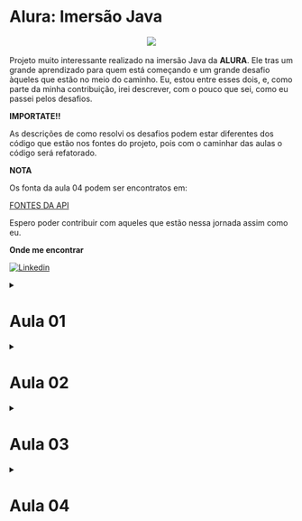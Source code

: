 # Alura: Imersão Java

<p align="center">
<img src="http://img.shields.io/static/v1?label=STATUS&message=EM%20DESENVOLVIMENTO&color=GREEN&style=for-the-badge"/>
</p>

Projeto muito interessante realizado na imersão Java da **ALURA**. Ele tras um grande aprendizado 
para quem está começando e um grande desafio àqueles que estão no meio do caminho. Eu, 
estou entre esses dois, e, como parte da minha contribuição, irei descrever, com o pouco 
que sei, como eu passei pelos desafios. 

**IMPORTATE!!**

As descrições de como resolvi os desafios podem estar diferentes dos código que estão 
nos fontes do projeto, pois com o caminhar das aulas o código será refatorado. 

**NOTA**

Os fonta da aula 04 podem ser encontratos em:

[FONTES DA API](https://github.com/Ro-Goncalves/alura-imersao)

Espero poder contribuir com aqueles que estão nessa jornada assim como eu.

**Onde me encontrar**

[![Linkedin](https://img.shields.io/badge/LinkedIn-0077B5?style=for-the-badge&logo=linkedin&logoColor=white)](https://www.linkedin.com/in/rodrigo-goncalves-650545146/)

<details>
<summary><h1> Aula 01 </h1></summary>

Tudo começa com a consulta em uma API de filmes, a selecionada foi **imdb**, e como ela 
esperado ela cai, com isso utilizamos a **themoviedb**, e alguns colegas disponibilizaram 
outras. 

Eu tive que utilizar um arquivo estático; estou acompanhando a imersão na empresa e 
meu **eclipse** não quer me ajudar, e não quero perder tempo arrumando o problema dele.

Dito isso, vamos ao que interessa. A Chamada via API pode ser vista no arquivo **AppStickerFromApi**.
Realizar a chama é relativamente simples:

Iniciamos criando a *URI* que iremos utilizar

```java
String url = "https://api.mocki.io/v2/549a5d8b/Top250Movies";
URI uriClient = URI.create(url);
```

**URIS SUJERIDAS**

* https://api.mocki.io/v2/549a5d8b/Top250Movies - Criada por alguns de nossos amigos, 
não me recordo quem.
* https://imdb-api.com/en/API/Top250Movies/ - imdb api top 250 movies, é necessário 
criar uma conta e gerar uma *api key*.
* https://api.themoviedb.org/3/tv/top_rated - themoviedb top rated, é necessário criar 
uma conta e gerar uma *api key*.

Agora criamos um *client* que irá chamar essa *URI*
```java
HttpClient client = HttpClient.newHttpClient();
```

Preparamos a nossa chamada
```java
HttpRequest request = HttpRequest.newBuilder(uriClient).GET().build();
```

E a realizamos com e pegamos somente o "corpo" do retorno:
```java
HttpResponse<String> response = client.send(request, BodyHandlers.ofString());
String responseBody = response.body();
```

O tratamento do retorno foi realizado em um desafio, irei descrevê-lo lá.

## Resumo
1. Criar a URI do serviço que iremos utilizar.
2. Criar um cliente com `HttpClient`.
3. Criar uma requisição com `HttpRequest`.
4. Fazer a requisição com `client.send(request, BodyHandlers.ofString())`.
5. Pegar o *body* do retorno.
6. Tratar o retorno.

<details>
<summary><h2> Desafios aula 01 </h2></summary>

<details>
<summary><h3> Desafio 01 </h3></summary>

<p align="center">
<img src="https://img.shields.io/static/v1?label=ESTATUS&message=N%C3%83O%20INICIADO&color=red&style=for-the-badge"/>
</p>

Consumir o endpoint de filmes mais populares da API do IMDB. Procure também, na 
documentação da API do IMDB, o endpoint que retorna as melhores séries e o que 
retorna as séries mais populares.

</details>

<details>
<summary><h3> Desafio 02 </h3></summary>

<p align="center">
<img src="https://img.shields.io/static/v1?label=ESTATUS&message=FINALIZADO&color=sucess&style=for-the-badge"/>
</p>

Usar sua criatividade para deixar a saída dos dados mais bonitinha: usar emojis 
com código UTF-8, mostrar a nota do filme como estrelinhas, decorar o terminal 
com cores, negrito e itálico usando códigos ANSI, e mais!

**SOLUÇÃO**

Tive alguns problemas com essa demanda, meu terminal não reconhecia os caracteres que 
criam as cores, tive que baixar um plugin para resolver esse problema.

[ANSI Escapes](https://github.com/mihnita/ansi-econsole).

Resolvendo isso, bastou entrar na documentação sujerida pela **Alura**

[ALURA: Decorando terminal cores emojis](https://www.alura.com.br/artigos/decorando-terminal-cores-emojis).

e "codar". 

Na classe *AppStickerFromFile* criei minhas variáveis que guardarão as cores que utilizarei.
```java
final static String NEGRITO = "\u001B[1m";
final static String RESET = "\u001B[0m";
final static String COR_TITULO = "\u001B[38;2;254;181;0m";
final static String FUNDO_TITULO = "\u001B[48;2;234;214;164m";
final static String COR_LINHA = "\u001B[38;2;178;129;7m";
final static String COR_EMOJI = "\u001B[38;2;164;123;22m";
```

Agora é só brincar com os *prints*
```java
System.out.print(COR_LINHA);
System.out.println("-".repeat(100));
System.out.print(RESET);

System.out.print(NEGRITO + COR_TITULO);
System.out.print("Título Original:");
System.out.print(RESET + " ");
System.out.print(jsFilme.get("original_title"));

(...)
```

![teminal-pintado](assets/terminal-pintado.png)

</details>

<details>
<summary><h3> Desafio 03 </h3></summary>


<p align="center">
<img src="https://img.shields.io/static/v1?label=ESTATUS&message=FINALIZADO&color=sucess&style=for-the-badge"/>
</p>

Colocar a chave da API do IMDB em algum lugar fora do código como um arquivo 
de configuração (p. ex, um arquivo .properties) ou uma variável de ambiente.

**SOLUÇÃO**

Como eu já resolvi isso com alguns projetos do trabalho, foi relativamente fácil.
Criei a pasta **config** com o arquivo **config.properties** dentro. Neste eu coloquei 
as minhas chaves

```bach
imdb_key = minha-chave-linda
themoviedb_key = minha-chave-linda-dois
```

A classe a baixo abre o arquivo, itera sobre ele pegando todas as entradas e retorna 
um `Map` com as chaves que coloquei no arquivo.

```java
private Map<String, String> getParametrosIntegracao(String nomeArquivoParam) throws Exception {
		if (!nomeArquivoParam.endsWith(".properties")) {
			nomeArquivoParam += ".properties";
		}

		FileInputStream arquivo = new FileInputStream(nomeArquivoParam);
		Properties properties = new Properties();
		properties.load(arquivo);

		Set<Object> keySet = properties.keySet();
		Iterator<Object> iterator = keySet.iterator();
		Map<String, String> parametroMap = new HashMap<String, String>();

		while (iterator.hasNext()) {
			String key = (String) iterator.next();
			parametroMap.put(key, properties.getProperty(key));
		}
		return parametroMap;
	}
```

Existe uma outra classe nesse arquivo que busca por uma *api key* especifica

```java
public void setApiKey(String apiKey) {
		
		File classPath = new File(".");
		String configPath = classPath.getAbsolutePath() + "/config/";
						
		Map<String, String> properties;
		try {
			properties = getParametrosIntegracao(configPath + "config");
			this.apiKey = properties.get(apiKey);
		} catch (Exception e) {
			e.printStackTrace();
		}
		
	}
	
	public String getApiKey() {
		return apiKey;
	}
```

Agora fica simples pegar uma *api key* que está dentro do meu arquivo que configuração, 
basta criar uma instância da classe **UtilProperties**, chamar **setApiKey** passando no 
nome da chave, e buscar o resultado com **getApiKey**

```java
UtilProperties properties = new UtilProperties();
properties.setApiKey("themoviedb_key");
String url = "https://imdb-api.com/en/API/Top250Movies/" + properties.getApiKey();
```

</details>

<details>
<summary><h3> Desafio 04 </h3></summary>

<p align="center">
<img src="https://img.shields.io/static/v1?label=ESTATUS&message=FINALIZADO&color=sucess&style=for-the-badge"/>
</p>

Mudar o JsonParser para usar uma biblioteca de parsing de JSON como Jackson ou GSON. 
 
**SOLUÇÃO**

Usei outra biblioteca a *simple parser*

[Exemplo de utilização da biblioteca](https://www.geeksforgeeks.org/parse-json-java/)

Para resolver esse problema criei uma classe **UtilJson** que realizara os tratamentos necessário. 
Lembre-se: **Estou utilizando um arquivo .json pois não estou conseguindo chamar apis 
no meu serviço**

Dito isso. Na classe existe um método que é responsavel por abrir o arquivo .json e 
retornar um **Object**, dessa forma ficará mais fácil realizar os tratamentos posteriores.

```java
public Object getArquivoJson(String arquivo) {	
		Object obj = new Object();
		String pathJsonFile = this.absPath + File.separator + "base-dados" + File.separator + arquivo + ".json";
		
		try {
			obj = new JSONParser().parse(new FileReader(pathJsonFile));			
			
		} catch (FileNotFoundException e) {			
			throw new RuntimeException(e);
		} catch (IOException e) {			
			throw new RuntimeException(e);
		} catch (ParseException e) {			
			throw new RuntimeException(e);
		}	
		return obj;
	}
```

O tratamento é feito dependendo da API que estamos chamando, pois cada uma retonar um 
Json. 

Por exemplo temos o extrator para as chamadas no **The Movie DB**. Veja que nesse caso, 
primeiro eu transformo o de **Object** para **JSONObject**, pego a **tag results** e 
depois transformo em **JSONArray**. Isso tudo para poder conseguir fazer um *forEach*.

```java
	public List<Conteudo> extraiConteudosTheMovieDb(Object json){
		
		JSONArray jsonArray = (JSONArray) ((JSONObject) json).get("results");
		
		List<Conteudo> conteudos = new ArrayList<>();

		jsonArray.forEach((elemento) -> {
			JSONObject conteudo = (JSONObject) elemento;			
			conteudos.add(
					new Conteudo(conteudo.get("title").toString(), 
							     "https://image.tmdb.org/t/p/w500" + conteudo.get("poster_path"), 
							     conteudo.get("vote_average").toString())								 
				);
			
		});
		
		return conteudos;
		
	}
```

</details>

<details>
<summary><h3> Desafio 05 </h3></summary>

<p align="center">
<img src="https://img.shields.io/static/v1?label=ESTATUS&message=FINALIZADO&color=sucess&style=for-the-badge"/>
</p>


Desafio supremo: criar alguma maneira para você dar uma avaliação ao filme, puxando de 
algum arquivo de configuração OU pedindo a avaliação para o usuário digitar no terminal. 

**SOLUÇÃO**

Fiz algo bem simples, criei a classe **AppStickerSalvaVoto**, ela pedirá algumas informação 
ao usuário e chamará o método **salvarVoto** da classe **UtilJson**.

O funcionamento desse método é relativamente simmples. Cria um **JSONObject** insere 
as informações que foram passadas como paramêtro, cria um **PrintWriter**, ele será 
o responsável por salvar as informações em um arquivo.

Como disse é algo bem simples, recebe o voto e salva em um arquivo.

```java
public void salvarVoto(String Usuario, String title, String rating) {
		JSONObject jo = new JSONObject();
		String classPath = UtilJson.class.getClassLoader().getResource("").getPath();
		String votoPath = classPath + "../base-dados/" ;
		
		jo.put("title", title);
		jo.put("usuario", Usuario);
		jo.put("rating", rating);
					
		try {
			PrintWriter pw = new PrintWriter(votoPath + "Filmes.json");
			pw.write(jo.toJSONString());         
	        pw.flush();
	        pw.close();
		} catch (FileNotFoundException e) {	
			throw new RuntimeException(e);
		}
	}
```

</details>
   
</details>
</details>

<details>
<summary><h1> Aula 02 </h1></summary>

<details>
<summary><h2> Desafios aula 02 </h2></summary>

<details>
<summary><h3> Desafio 01 </h3></summary>

<p align="center">
<img src="https://img.shields.io/static/v1?label=ESTATUS&message=FINALIZADO&color=sucess&style=for-the-badge"/>
</p>

Ler a documentação da classe abstrata InputStream.

**SOLUÇÃO**

Lido.

</details>
<details>
<summary><h3> Desafio 02 </h3></summary>

<p align="center">
<img src="https://img.shields.io/static/v1?label=ESTATUS&message=FINALIZADO&color=sucess&style=for-the-badge"/>
</p>

Centralizar o texto na figurinha.

**SOLUÇÃO**

A conta é relativamente simples. Pegar a largura total da imagem, subtrair a largura 
do texto, isso nos dará o espaço que sobra, basta dividir esse valor por dois. E pegar 
essa possição como a inicial para o texto.

```java
int xInicial = (int) ((largura - textLayout.getAdvance()) / 2);
```

Caso tenha ficado meio confuso a conta, tente entender esse imagem.

![calculo](assets/calculo.png)

</details>
<details>
<summary><h3> Desafio 02 </h3></summary>

<p align="center">
<img src="https://img.shields.io/static/v1?label=ESTATUS&message=N%C3%83O%20INICIADO&color=red&style=for-the-badge"/>
</p>

Fazer um pacote no Whatsapp e/ou Telegram com as suas próprias figurinhas!

</details>
<details>
<summary><h3> Desafio 04 </h3></summary>

<p align="center">
<img src="https://img.shields.io/static/v1?label=ESTATUS&message=FINALIZADO&color=sucess&style=for-the-badge"/>
</p>

Criar diretório de saída das imagens, se ainda não existir.

**SOLUÇÃO**

No meu caso eu criei o diretório a mão, mas a solução é fácil. A biblioteca **File** 
ajuda e muito nessa hora. Com ela podemos verificar se um diretório existe, se não basta 
criá-lo.

```java
if (!new File(caminhoPasta).exists()) {
	new File(caminhoPasta).mkdirs();
}
```

</details>
<details>
<summary><h3> Desafio 05 </h3></summary>

<p align="center">
<img src="https://img.shields.io/static/v1?label=ESTATUS&message=N%C3%83O%20INICIADO&color=red&style=for-the-badge"/>
</p>

Colocar outra fonte como a Comic Sans ou a Impact, a fonte usada em memes.

</details>
<details>
<summary><h3> Desafio 06 </h3></summary>

<p align="center">
<img src="https://img.shields.io/static/v1?label=ESTATUS&message=N%C3%83O%20INICIADO&color=red&style=for-the-badge"/>
</p>

Colocar uma imagem de você que está fazendo esse curso sorrindo, fazendo joinha!

</details>
<details>
<summary><h3> Desafio 07 </h3></summary>

<p align="center">
<img src="https://img.shields.io/static/v1?label=ESTATUS&message=FINALIZADO&color=sucess&style=for-the-badge"/>
</p>

Colocar contorno (outline) no texto da imagem.

**SOLUÇÃO**

Nesse o Alexandre da **Alura** me ajudou e muito. Confesso que não entendo muito o que 
está acontecendo ai; pelo que li, quem faz esse **outline** é o método **setStroke**, 
ele deve receber um objeto do tipo **Strock**, por isso criamos um **BasicStroke**, 

Para escrever a frase precisamos usar o método **draw**, que recebe um objeto do tipo 
**Shape** que foi criado em `Shape outline = textLayout.getOutline(null);`

```java
FontRenderContext fontRenderContext = graphics.getFontRenderContext();
			Font font = new Font(Font.SANS_SERIF, Font.BOLD, 60);
			
			TextLayout textLayout = new TextLayout(textoImagem, font, fontRenderContext);

			Shape outline = textLayout.getOutline(null);
			AffineTransform transform = graphics.getTransform();
			
			int xInicial = (int) ((largura - textLayout.getAdvance()) / 2);
			transform.translate(xInicial, novaAltura - 150);
			graphics.setTransform(transform);

			BasicStroke outlineStroke = new BasicStroke(largura * 0.004166f);
			graphics.setStroke(outlineStroke);

			graphics.setColor(Color.DARK_GRAY);
			graphics.draw(outline);
			graphics.setClip(outline);
```

</details>
<details>
<summary><h3> Desafio 08 </h3></summary>

<p align="center">
<img src="https://img.shields.io/static/v1?label=ESTATUS&message=N%C3%83O%20INICIADO&color=red&style=for-the-badge"/>
</p>

Tratar as imagens retornadas pela API do IMDB para pegar uma imagem maior ao invés 
dos thumbnails. Opções: pegar a URL da imagem e remover o trecho mostrado durante a aula. 
ou consumir o endpoint de posters da API do IMDB (mais trabalhoso), tratando o JSON retornado. 

</details>
<details>
<summary><h3> Desafio 09 </h3></summary>

<p align="center">
<img src="https://img.shields.io/static/v1?label=ESTATUS&message=FINALIZADO&color=sucess&style=for-the-badge"/>
</p>

Fazer com que o texto da figurinha seja personalizado de acordo com as classificações do IMDB.

**SOLUÇÃO**

Fácil, ao menos uma é. Na minha classe **GeradorDeFigurinhas** criei o método **textoImagem** 
que recebe o **voto**, utilizando o operador ternário eu consigo verificar o voto e 
dar uma mensagem personalizada.

**Vale lembrar que estou utilizando um arquio estático como fonte dos dados, e nele só 
possiu os voltos 8.5, 8.6 e 8.7, por isso que a solução ficou assim**

```java
public String textoImagem(String voto) {
		
		return voto.equals("8.5") ? "The Third One" : 
               voto.equals("8.6") ? "The Second One" : 
	           voto.equals("8.7") ? "The Big One" :
		                            "No One";
	}
```

</details>
<details>
<summary><h3> Desafio 10 </h3></summary>

<p align="center">
<img src="https://img.shields.io/static/v1?label=ESTATUS&message=N%C3%83O%20INICIADO&color=red&style=for-the-badge"/>
</p>

Desafio supremo usar alguma biblioteca de manipulação de imagens como OpenCV pra 
extrair imagem principal e contorná-la.

</details>
</details>
</details>

<details>
<summary><h1> Aula 03 </h1></summary>

Nessa aula consumimos a API da nasa, nela conseguimos trazer outras imagens para o nosso 
projeto.

Também refatoramos o nosso código. Criamos a classe **ClienteHttp**, esse será a responsável 
por fazer as chamadas nas APIs. 

```java
public String BuscaDados(String url) {				
		
		try {		
			URI uriClient = URI.create(url);		
			HttpClient client = HttpClient.newHttpClient();			
			HttpRequest request = HttpRequest.newBuilder(uriClient).GET().build();	
			
			HttpResponse<String> response;
			response = client.send(request, BodyHandlers.ofString());
			
			return response.body();
		} catch (IOException | InterruptedException e) {	
			throw new TrataExecoes("Algo De Errado Não Está Certo" , e);									
		} 		
	}
}
```

Na parte do extrator de contéudo eu fiz um pouco diferente. Criei uma unica classe com 
todos os métodos de extração dentro. A classe é **Extratores**, e como exemplo de método 
temos os:

Essa primeira classe trata a extração de informação quando é passado uma **String**. 
E a que foi desenvolvida em aula, eu adaptei um pouco, veja que **conteudo** recebe 
um parametro a mais.

```java
public List<Conteudo> extraiConteudosNasa(String json){
		
		JsonParser parser = new JsonParser();
		List<Map<String, String>> listaDeAtributos = parser.parse(json);
		
		List<Conteudo> conteudos = new ArrayList<>();
		
		for(Map<String, String> atributos : listaDeAtributos) {
			String titulo = atributos.get("title");
			String urlImage = atributos.get("url");
			
			Conteudo conteudo = new Conteudo(titulo, urlImage, "0.0");
			
			conteudos.add(conteudo);
		}
		
		return conteudos;
		
	}
```

Para o meu caso, criei uma classe com o mesmo nome, porem recebendo um **object**

```java
public List<Conteudo> extraiConteudosNasa(Object json){
		
		JSONArray jsonArray = (JSONArray) json;	
		
		List<Conteudo> conteudos = new ArrayList<>();
		
		jsonArray.forEach((elemento) -> {
			JSONObject conteudo = (JSONObject) elemento;
			conteudos.add(
					new Conteudo(conteudo.get("title").toString(), 
							     conteudo.get("url").toString(), 
							     "9.0")
					);
			
		});
		
		return conteudos;
		
	}
```

Por fim, mas não menos importante. Criamos uma classe **Conteudo** representando o objeto 
em que estamos trabalhando

**NOTA: ** Veja que não temos uma classe mas, sim **record**. Isso porque documentei 
após a execução dos desafios. 

```java
public record Conteudo(
		
		String titulo,
		String urlImagem,
		String voto
	) {}
```

<details>
<summary><h2> Desafios aula 03 </h2></summary>

<details>
<summary><h3> Desafio 01 </h3></summary>

<p align="center">
<img src="https://img.shields.io/static/v1?label=ESTATUS&message=FINALIZADO&color=sucess&style=for-the-badge"/>
</p>

Transformar a classe que representa os conteúdos em um Record, disponível a partir 
do Java 16

**SOLUÇÃO**

Para realizar essa demanda utilizei como referência esse [link](https://www.tutorialspoint.com/java16/java16_record.htm).

A solução foi bem simples. Basta alterar o tipo de classe para record, e remover a visibilidade 
dos atribrutos, dessa forma nosso record ficara:
```java
public record Conteudo(
		
		String titulo,
		String urlImagem,
		String voto
	) {}
```

Em nossa classe main, basta chamar o atributo pelo nome e não pelo get

```java
InputStream inputStream;	
inputStream = new URL(conteudo.urlImagem()).openStream();
String nomeArquivo = conteudo.titulo().replace(":", " -");
String voto = conteudo.voto();
```

</details>
<details>
<summary><h3> Desafio 02 </h3></summary>

<p align="center">
<img src="https://img.shields.io/static/v1?label=ESTATUS&message=FINALIZADO&color=sucess&style=for-the-badge"/>
</p>

Criar as suas próprias exceções e usá-las na classe que implementa o cliente HTTP

**SOLUÇÃO**

Não cheguei à esse curso na **Alura**, mas bora tentar alguma coisa. Para isso tomarei 
a [resposta no stakoverflow](https://pt.stackoverflow.com/questions/71670/como-criar-uma-exception-exce%C3%A7%C3%A3o-customizada-em-java)
como base.

Bem, dado a meu baixo conhecimento no assunto, fiz algo bem simples. Creie a classe  
**TrataExecoes**, e coloquei dois métodos dentro dela.

```java
public class TrataExecoes extends RuntimeException{
	
	private static final long serialVersionUID = 1149241039409861914L;
	
	
    public TrataExecoes(String msg){
        super(msg);
    }
    
    public TrataExecoes(String msg, Throwable cause){
        super(msg, cause);
    }

}
```

E a usei no `catch` da classe **ClienteHttp**
```java
} catch (IOException | InterruptedException e) {
	throw new TrataExecoes("Algo De Errado Não Está Certo" , e);
} 	
```

</details>
<details>
<summary><h3> Desafio 03 </h3></summary>

<p align="center">
<img src="https://img.shields.io/static/v1?label=ESTATUS&message=FINALIZADO&color=sucess&style=for-the-badge"/>
</p>

Usar recursos do Java 8 e posterior, como Streams e Lambdas, para mapear uma lista 
em uma outra

**SOLUÇÃO**

Apliquei essa técnica em várias partes do código. A ideia é simples, pega o objeto que 
é uma lista, seleciona o método `forEach` dele, esse método irá percorrer todos os elementos 
do objeto e aplicar uma função que criamos em tempo de execução. No meu caso essa função 
adicionrá um conteudo na minha lista.

```java
public List<Conteudo> extraiConteudosNasa(Object json){
		
		JSONArray jsonArray = (JSONArray) json;	
		
		List<Conteudo> conteudos = new ArrayList<>();
		
		jsonArray.forEach((elemento) -> {
			JSONObject conteudo = (JSONObject) elemento;
			conteudos.add(
					new Conteudo(conteudo.get("title").toString(), 
							     conteudo.get("url").toString())
					);
			
		});
		
		return conteudos;
		
	}
```

</details>
<details>
<summary><h3> Desafio 04 </h3></summary>

<p align="center">
<img src="https://img.shields.io/static/v1?label=ESTATUS&message=FINALIZADO&color=sucess&style=for-the-badge"/>
</p>

Criar uma Enum que une, como configurações, a URL da API e o extrator utilizado

**SOLUÇÃO**

Para entender melhor o que foi feito, ler o [artigo](https://receitasdecodigo.com.br/java/enum-no-java)

Na minha implentação, criei o `enun` **ArquivoJson**
```java
public enum ArquivosJson {
	THE_MOVIE_DB("themoviedb-topRated"),
	NASA("nasa-apod");
	
	private String nomeArquivo;
	
	private ArquivosJson(String nomeArquivo) {
		this.nomeArquivo = nomeArquivo;
	}
	
	public String getNomeArquivo() {
		return this.nomeArquivo;
	}

}
```

E em minha classe **AppStickerFromFile** o utilizei da seguinte forma:
```java
String arquivosJson = ArquivosJson.THE_MOVIE_DB.getNomeArquivo();
Object json = utilJson.getArquivoJson(arquivosJson);
```

</details>
<details>
<summary><h3> Desafio 05 </h3></summary>

<p align="center">
<img src="https://img.shields.io/static/v1?label=ESTATUS&message=N%C3%83O%20INICIADO&color=red&style=for-the-badge"/>
</p>

Desafio supremo: consumir outras APIs que contém imagens, como a da Marvel, que é 
bem diferente. Repositório com APIs públicas: [clique aqui](https://github.com/public-apis/public-apis).

</details>
</details>
</details>

<details>
<summary><h1> Aula 04 </h1></summary>

Criar uma api.

Tecnologia utilizada, [spring](https://spring.io/).

Para criar um projeto, podemos ir em [start spring io](https://start.spring.io/)

Banco de dados utilizado, mogo DB

<details>
<summary><h2> Desafios aula 04 </h2></summary>

<details>
<summary><h3> Desafio 01 </h3></summary>

<p align="center">
<img src="https://img.shields.io/static/v1?label=ESTATUS&message=FINALIZADO&color=sucess&style=for-the-badge"/>
</p>

Finalizar o CRUD (Create, Read, Update e Delete) para que se possa atualizar e excluir uma linguagem cadastrada.

**SOLUÇÃO**

Esse [link](
https://www.geeksforgeeks.org/spring-boot-mongorepository-with-example/) pode ser usado 
como referência. 

**Create**

Esse já foi feito em aula
```java
@PostMapping("/linguagens-repositorio")
	public Linguagem cadastrarLinguagem(@RequestBody Linguagem linguagem) {
		Linguagem linguagemSalva = repositorio.save(linguagem);
		
		return linguagemSalva;
	}
```

**Read**

Acho que era para fazer uma busca por ID. Segue a solução
```java
@GetMapping("/linguagens-repositorio/{id}")
	public Linguagem obterLinguagemRepositorio(@PathVariable String id) {
		Optional<Linguagem> linguagemConsultada = repositorio.findById(id);
		
		return linguagemConsultada.get();		
	}
```

**Delete**
```java
@DeleteMapping("/linguagens-repositorio/{id}")
    public String deleteBook(@PathVariable String id){
		repositorio.deleteById(id);
        
        return "Deletado Com Sucesso";
    }
```

**Update**

Utilizar como [referência](https://www.sourcecodeexamples.net/2019/10/putmapping-spring-boot-example.html).

```java
@PutMapping("/linguagens-repositorio/{id}")
	public Linguagem atualizarLinguagem(@PathVariable(value = "id") String id, @RequestBody Linguagem linguagem) {
		Linguagem linguagemNova = repositorio.findById(id).get();
		
		linguagemNova.setTitle(linguagem.getTitle());
		linguagemNova.setImage(linguagem.getImage());		
		linguagemNova.setRanking(linguagem.getRanking());	     
	     
	     final Linguagem linguagemAtualizada = repositorio.save(linguagemNova);
	     return linguagemAtualizada;
	}
```


</details>
<details>
<summary><h3> Desafio 02 </h3></summary>

Devolver a listagem ordenada pelo ranking.

**SOLUÇÃO**

Demorou mais saiu. meio que simples até. Solução encontrada no [link](https://stackoverflow.com/questions/2839137/how-to-use-comparator-in-java-to-sort)

```java
@GetMapping("/linguagens-repositorio")
	public List<Linguagem> obterLinguagensRepositorio(){	
		
		List<Linguagem> linguagensRepositorio = this.repositorio.findAll();
		Collections.sort(linguagensRepositorio, (a, b) -> a.getRanking().compareTo(b.getRanking()));
		
		return linguagensRepositorio;
	}
```

</details>
<details>
<summary><h3> Desafio 03 </h3></summary>

<p align="center">
<img src="https://img.shields.io/static/v1?label=ESTATUS&message=FINALIZADO&color=sucess&style=for-the-badge"/>
</p>

Criar na sua API um modelo de entidade com nomes diferentes de title e image e criar seu próprio 
extrator de informações personalizado OU, manter com o nome title e image e traduzir para que seja 
retornado como título e imagem através do uso de DTO (Data Transfer Object).

**SOLUÇÃO**

Não sei ao certo se era isso. Utilizei: [link](https://stackoverflow.com/questions/47886322/dto-conveter-pattern-in-spring-boot)

```java
@PostMapping("/linguagens-repositorio")
	public ResponseEntity<Linguagem> cadastrarLinguagem(@RequestBody PostDto postDto) {
		Linguagem linguagem = new Linguagem(postDto.titulo(), postDto.imagem(), postDto.rank());
		
		Linguagem linguagemSalva = repositorio.save(linguagem);
		
		return ResponseEntity.status(201).body(linguagemSalva);
	}
```

</details>
<details>
<summary><h3> Desafio 04 </h3></summary>

<p align="center">
<img src="https://img.shields.io/static/v1?label=ESTATUS&message=FINALIZADO&color=sucess&style=for-the-badge"/>
</p>

Retornar o status 201 quando um recurso (linguagem, no nosso caso) for cadastrado através do POST;

**SOLUÇÃO**

[Material](https://www.javaguides.net/2018/11/spring-getmapping-postmapping-putmapping-deletemapping-patchmapping.html) 
utilizado para a solução.

```java
@PostMapping("/linguagens-repositorio")
	public ResponseEntity<Linguagem> cadastrarLinguagem(@RequestBody Linguagem linguagem) {
		Linguagem linguagemSalva = repositorio.save(linguagem);
		
		return ResponseEntity.status(201).body(linguagemSalva);
	}
```

</details>
<details>
<summary><h3> Desafio 05 </h3></summary>

<p align="center">
<img src="https://img.shields.io/static/v1?label=ESTATUS&message=FINALIZADO&color=sucess&style=for-the-badge"/>
</p>

Desafio supremo: Aplicar modificações parciais no recurso através do método PATCH, por exemplo, 
modificando o número de votos ou de pessoas que utilizam cada linguagem de programação.

**SOLUÇÃO**

A documentação pode ser encontrada [Aqui](https://www.sourcecodeexamples.net/2019/10/patchmapping-spring-boot-example.html)

```java
@PatchMapping("/linguagens-repositorio/{id}/{ranking}")
	public Linguagem atualizarRankingLinguagem(@PathVariable String id, @PathVariable String ranking) {		
		Linguagem linguagem = repositorio.findById(id).get();
		linguagem.setRanking(ranking);
		
		Linguagem linguagemAtualizada = repositorio.save(linguagem);
		
		return linguagemAtualizada;		
	}
```
</details>
</details>

